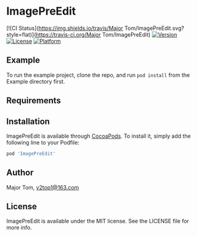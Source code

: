 # ImagePreEdit

[![CI Status](https://img.shields.io/travis/Major Tom/ImagePreEdit.svg?style=flat)](https://travis-ci.org/Major Tom/ImagePreEdit)
[![Version](https://img.shields.io/cocoapods/v/ImagePreEdit.svg?style=flat)](https://cocoapods.org/pods/ImagePreEdit)
[![License](https://img.shields.io/cocoapods/l/ImagePreEdit.svg?style=flat)](https://cocoapods.org/pods/ImagePreEdit)
[![Platform](https://img.shields.io/cocoapods/p/ImagePreEdit.svg?style=flat)](https://cocoapods.org/pods/ImagePreEdit)

## Example

To run the example project, clone the repo, and run `pod install` from the Example directory first.

## Requirements

## Installation

ImagePreEdit is available through [CocoaPods](https://cocoapods.org). To install
it, simply add the following line to your Podfile:

```ruby
pod 'ImagePreEdit'
```

## Author

Major Tom, v2top1@163.com

## License

ImagePreEdit is available under the MIT license. See the LICENSE file for more info.

